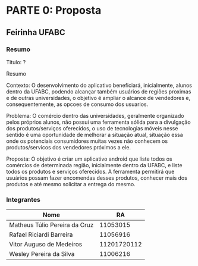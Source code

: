 # PARTE 0: Proposta

## Feirinha UFABC

### Resumo

Titulo: ?

Resumo

Contexto: O desenvolvimento do aplicativo beneficiará, inicialmente, alunos dentro da UFABC, podendo alcançar também usuários de regiões proximas e de outras universidades, o objetivo é ampliar o alcance de vendedores e, consequentemente, as opcoes de consumo dos usuarios.
	
Problema: O comércio dentro das universidades, geralmente organizado pelos próprios alunos, não possui uma ferramenta sólida para a divulgação dos produtos/serviços oferecidos, o uso de tecnologias móveis nesse sentido é uma oportunidade de melhorar a situação atual, situação essa onde os potenciais consumidores muitas vezes não conhecem os produtos/servicos dos vendedores próximos a ele.
	
Proposta: O objetivo é criar um aplicativo android que liste todos os comércios de determinada região, inicialmente dentro da UFABC, e liste todos os produtos e serviços oferecidos. A ferramenta permitirá que usuários possam fazer encomendas desses produtos, conhecer mais dos produtos e até mesmo solicitar a entrega do mesmo.

### Integrantes

| Nome                          | RA          |
| ----------------------------- | ----------- |
| Matheus Túlio Pereira da Cruz | 11053015    |
| Rafael Riciardi Barreira      | 11056916    |
| Vitor Auguso de Medeiros      | 11201720112 |
| Wesley Pereira da Silva       | 11006216    |
